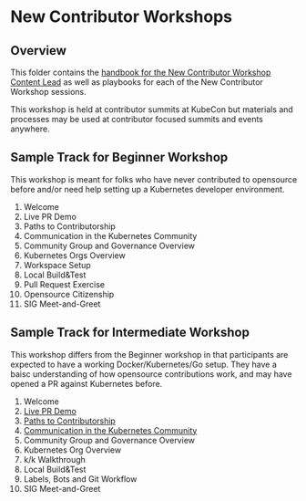 # New Contributor Workshops


## Overview

This folder contains the [handbook for the New Contributor Workshop Content Lead](./new-contributor-workshop-lead.md) as well as playbooks for each of the New Contributor Workshop sessions.

This workshop is held at contributor summits at KubeCon but materials and processes may be used at contributor focused summits and events anywhere.

## Sample Track for Beginner Workshop

This workshop is meant for folks who have never contributed to opensource before and/or need help setting up a Kubernetes developer environment.

1. Welcome
1. Live PR Demo
1. Paths to Contributorship
1. Communication in the Kubernetes Community
1. Community Group and Governance Overview
1. Kubernetes Orgs Overview
1. Workspace Setup
1. Local Build&Test
1. Pull Request Exercise
1. Opensource Citizenship
1. SIG Meet-and-Greet

## Sample Track for Intermediate Workshop

This workshop differs from the Beginner workshop in that participants are expected to have a working Docker/Kubernetes/Go setup. They have a baisc understanding of how opensource contributions work, and may have opened a PR against Kubernetes before.

1. Welcome
1. [Live PR Demo](./live-pr-demo.md)
1. [Paths to Contributorship](./contributor-paths.md)
1. [Communication in the Kubernetes Community](./how-we-communicate.md)
1. Community Group and Governance Overview
1. Kubernetes Org Overview
1. k/k Walkthrough
1. Local Build&Test 
1. Labels, Bots and Git Workflow
1. SIG Meet-and-Greet